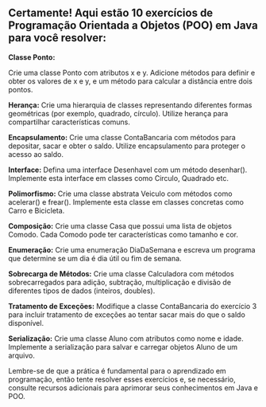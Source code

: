 
## Certamente! Aqui estão 10 exercícios de Programação Orientada a Objetos (POO) em Java para você resolver:

**Classe Ponto:** 

Crie uma classe Ponto com atributos x e y. Adicione métodos para definir e obter os valores de x e y, e um método para
calcular a distância entre dois pontos.

**Herança:**
Crie uma hierarquia de classes representando diferentes formas geométricas (por exemplo, quadrado, círculo). Utilize herança para compartilhar características comuns.

**Encapsulamento:**
Crie uma classe ContaBancaria com métodos para depositar, sacar e obter o saldo. Utilize encapsulamento para proteger o acesso ao saldo.

**Interface:**
Defina uma interface Desenhavel com um método desenhar(). Implemente esta interface em classes como Circulo, Quadrado etc.

**Polimorfismo:**
Crie uma classe abstrata Veiculo com métodos como acelerar() e frear(). Implemente esta classe em classes concretas como Carro e Bicicleta.

**Composição:**
Crie uma classe Casa que possui uma lista de objetos Comodo. Cada Comodo pode ter características como tamanho e cor.

**Enumeração:**
Crie uma enumeração DiaDaSemana e escreva um programa que determine se um dia é dia útil ou fim de semana.

**Sobrecarga de Métodos:**
Crie uma classe Calculadora com métodos sobrecarregados para adição, subtração, multiplicação e divisão de diferentes tipos de dados (inteiros, doubles).

**Tratamento de Exceções:**
Modifique a classe ContaBancaria do exercício 3 para incluir tratamento de exceções ao tentar sacar mais do que o saldo disponível.

**Serialização:**
Crie uma classe Aluno com atributos como nome e idade. Implemente a serialização para salvar e carregar objetos Aluno de um arquivo.

Lembre-se de que a prática é fundamental para o aprendizado em programação, então tente resolver esses exercícios e, se necessário, consulte recursos adicionais para
 aprimorar seus conhecimentos em Java e POO.
